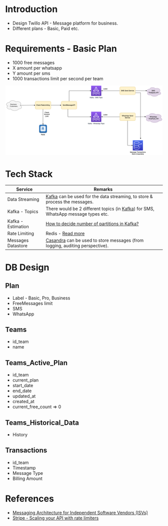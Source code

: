 # Introduction
- Design Twillo API - Message platform for business.
- Different plans - Basic, Paid etc.

# Requirements - Basic Plan
- 1000 free messages
- X amount per whatsapp
- Y amount per sms
- 1000 transactions limit per second per team

![img.png](TwilloAPIDesign.drawio.png)

# Tech Stack

| Service            | Remarks                                                                                                                                                                         |
|--------------------|---------------------------------------------------------------------------------------------------------------------------------------------------------------------------------|
| Data Streaming     | [Kafka](../../7_MessageBrokers/Kafka/Readme.md) can be used for the data streaming, to store & process the messages.                                      |
| Kafka - Topics     | There would be 2 different topics (in [Kafka](../../7_MessageBrokers/Kafka/Readme.md)) for SMS, WhatsApp message types etc.                               |
| Kafka - Estimation | [How to decide number of partitions in Kafka?](../../7_MessageBrokers/Kafka/KafkaEstimations.md)                                                          |
| Rate Limiting      | Redis - [Read more](../RateLimiterAPI)                                                                                                                                          |
| Messages Datastore | [Casandra](../../6_DatabaseServices/NoSQL-Databases/WideColumnDB/ApacheCasandra.md) can be used to store messages (from logging, auditing perspective). |

# DB Design

## Plan
- Label - Basic, Pro, Business
- FreeMessages limit
- SMS
- WhatsApp

## Teams
- id_team
- name

## Teams_Active_Plan
- id_team
- current_plan
- start_date
- end_date
- updated_at
- created_at
- current_free_count => 0

## Teams_Historical_Data
- History

## Transactions
- id_team
- Timestamp
- Message Type
- Billing Amount
    
# References
- [Messaging Architecture for Independent Software Vendors (ISVs)](https://www.twilio.com/blog/messaging-architecture-independent-software-vendors)
- [Stripe - Scaling your API with rate limiters](https://stripe.com/blog/rate-limiters)
